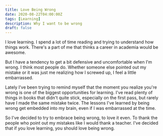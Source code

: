 ```yaml
---
title: Love Being Wrong
date: 2020-08-22T04:00:00Z
tags: [Learning]
description: Why I want to be wrong
draft: false
---
```


<!--more-->

I love learning. I spend a lot of time reading and trying to understand how
things work. There's a part of me that thinks a career in academia would be
awesome.

But I have a tendency to get a bit defensive and uncomfortable when I'm wrong. I
think most people do. Whether someone else pointed out my mistake or it was just
me realizing how I screwed up, I feel a little embarrassed.

Lately I've been trying to remind myself that the moment you realize you're
wrong is one of the biggest opportunities for learning. I've read plenty of
things in books that didn't quite stick, especially on the first pass, but
rarely have I made the same mistake twice. The lessons I've learned by being
wrong get embedded into my brain, even if I was embarrassed at the time.

So I've decided to try to embrace being wrong, to love it even. To thank the
people who point out my mistakes like I would thank a teacher. I've decided that
if you love learning, you should love being wrong.
